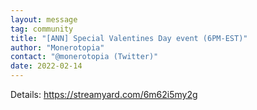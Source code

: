 ```yaml
---
layout: message
tag: community
title: "[ANN] Special Valentines Day event (6PM-EST)"
author: "Monerotopia"	
contact: "@monerotopia (Twitter)"
date: 2022-02-14
---
```


Details: https://streamyard.com/6m62i5my2g

